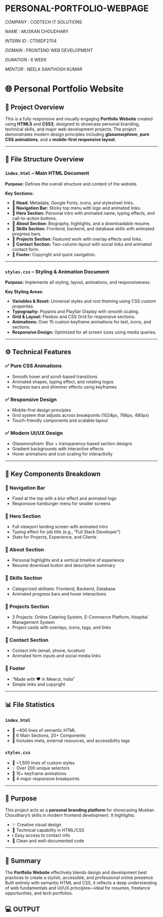 # PERSONAL-PORTFOLIO-WEBPAGE

*COMPANY* : CODTECH IT SOLUTIONS

*NAME* : MUSKAN CHOUDHARY

*INTERN ID* : CT06DF2704

*DOMAIN* : FRONTEND WEB DEVELOPMENT

*DURATION* : 6 WEEK

*MENTOR* : NEELA SANTHOSH KUMAR 

# 🌐 Personal Portfolio Website

## 📁 Project Overview

This is a fully responsive and visually engaging **Portfolio Website** created using **HTML5** and **CSS3**, designed to showcase personal branding, technical skills, and major web development projects. The project demonstrates modern design principles including **glassmorphism**, **pure CSS animations**, and a **mobile-first responsive layout**.

---

## 🧱 File Structure Overview

### `index.html` – Main HTML Document

**Purpose:** Defines the overall structure and content of the website.

**Key Sections:**
- 🔹 **Head:** Metadata, Google Fonts, icons, and stylesheet links.
- 🔹 **Navigation Bar:** Sticky top menu with logo and animated links.
- 🔹 **Hero Section:** Personal intro with animated name, typing effects, and call-to-action buttons.
- 🔹 **About Section:** Biography, highlights, and a downloadable resume.
- 🔹 **Skills Section:** Frontend, backend, and database skills with animated progress bars.
- 🔹 **Projects Section:** Featured work with overlay effects and links.
- 🔹 **Contact Section:** Two-column layout with social links and animated contact form.
- 🔹 **Footer:** Copyright and quick navigation.

---

### `styles.css` – Styling & Animation Document

**Purpose:** Implements all styling, layout, animations, and responsiveness.

**Key Styling Areas:**
-  **Variables & Reset:** Universal styles and root theming using CSS custom properties.
-  **Typography:** Poppins and Playfair Display with smooth scaling.
-  **Grid & Layout:** Flexbox and CSS Grid for responsive sections.
-  **Animations:** Over 15 custom keyframe animations for text, icons, and sections.
-  **Responsive Design:** Optimized for all screen sizes using media queries.

---

## ⚙️ Technical Features

### ✅ Pure CSS Animations
- Smooth hover and scroll-based transitions
- Animated shapes, typing effect, and rotating logos
- Progress bars and shimmer effects using keyframes

### ✅ Responsive Design
- Mobile-first design principles
- Grid system that adjusts across breakpoints (1024px, 768px, 480px)
- Touch-friendly components and scalable layout

### ✅ Modern UI/UX Design
- Glassmorphism: Blur + transparency-based section designs
- Gradient backgrounds with interactive effects
- Hover animations and icon scaling for interactivity

---

## 🧪 Key Components Breakdown

### 🔹 Navigation Bar
- Fixed at the top with a blur effect and animated logo
- Responsive hamburger menu for smaller screens

### 🔹 Hero Section
- Full viewport landing screen with animated intro
- Typing effect for job title (e.g., “Full Stack Developer”)
- Stats for Projects, Experience, and Clients

### 🔹 About Section
- Personal highlights and a vertical timeline of experience
- Resume download button and descriptive summary

### 🔹 Skills Section
- Categorized skillsets: Frontend, Backend, Database
- Animated progress bars and hover interactions

### 🔹 Projects Section
- 3 Projects: Online Catering System, E-Commerce Platform, Hospital Management System
- Project cards with overlays, icons, tags, and links

### 🔹 Contact Section
- Contact info (email, phone, location)
- Animated form inputs and social media links

### 🔹 Footer
- “Made with ❤️ in Meerut, India”
- Simple links and copyright

---

## 📊 File Statistics

### `index.html`
- 📄 ~400 lines of semantic HTML
- 📌 6 Main Sections, 20+ Components
- 🧾 Includes meta, external resources, and accessibility tags

### `styles.css`
- 🎨 ~1,500 lines of custom styles
- 💡 Over 200 unique selectors
- 🔁 15+ keyframe animations
- 📱 4 major responsive breakpoints

---

## 🎯 Purpose

This project acts as a **personal branding platform** for showcasing Muskan Choudhary’s skills in modern frontend development. It highlights:
- ✨ Creative visual design
- 🧠 Technical capability in HTML/CSS
- 📞 Easy access to contact info
- 📂 Clean and well-documented code

---

## 📌 Summary

The **Portfolio Website** effectively blends design and development best practices to create a stylish, accessible, and professional online presence. Built entirely with semantic HTML and CSS, it reflects a deep understanding of web fundamentals and UI/UX principles—ideal for resumes, freelance opportunities, and tech portfolios.


## 💻 OUTPUT
